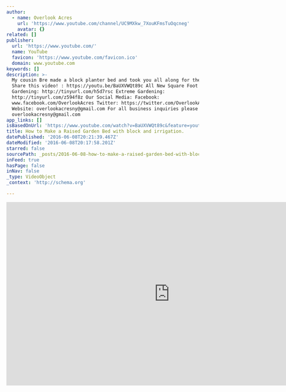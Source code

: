 ```yaml
---
author:
  - name: Overlook Acres
    url: 'https://www.youtube.com/channel/UC9MXkw_7XouKFmsTuOqcneg'
    avatar: {}
related: []
publisher:
  url: 'https://www.youtube.com/'
  name: YouTube
  favicon: 'https://www.youtube.com/favicon.ico'
  domain: www.youtube.com
keywords: []
description: >-
  My cousin Bre made a block planter bed and took you all along for the ride!
  Share this video! : https://youtu.be/BaUXVWQt89c All New Square Foot
  Gardening: http://tinyurl.com/h5d7rsc Extreme Gardening:
  http://tinyurl.com/z594f8z Our Social Media: Facebook:
  www.facebook.com/OverlookAcres Twitter: https://twitter.com/OverlookAcres
  Website: overlookacresny@gmail.com For all business inquiries please email:
  overlookacresny@gmail.com
app_links: []
isBasedOnUrl: 'https://www.youtube.com/watch?v=BaUXVWQt89c&feature=youtu.be'
title: How to Make a Raised Garden Bed with block and irrigation.
datePublished: '2016-06-08T20:21:39.467Z'
dateModified: '2016-06-08T20:17:58.201Z'
starred: false
sourcePath: _posts/2016-06-08-how-to-make-a-raised-garden-bed-with-block-and-irrigation.md
inFeed: true
hasPage: false
inNav: false
_type: VideoObject
_context: 'http://schema.org'

---
```

<iframe src="https://cdn.embedly.com/widgets/media.html?src=https%3A%2F%2Fwww.youtube.com%2Fembed%2FBaUXVWQt89c%3Ffeature%3Doembed&amp;url=http%3A%2F%2Fwww.youtube.com%2Fwatch%3Fv%3DBaUXVWQt89c&amp;image=https%3A%2F%2Fi.ytimg.com%2Fvi%2FBaUXVWQt89c%2Fhqdefault.jpg&amp;key=b7d04c9b404c499eba89ee7072e1c4f7&amp;type=text%2Fhtml&amp;schema=youtube" width="854" height="480" scrolling="no" frameborder="0" allowfullscreen="" style=""></iframe>